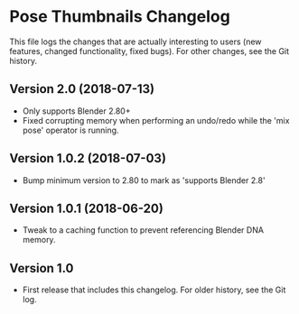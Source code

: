 # Pose Thumbnails Changelog

This file logs the changes that are actually interesting to users (new features,
changed functionality, fixed bugs). For other changes, see the Git history.

## Version 2.0 (2018-07-13)

- Only supports Blender 2.80+
- Fixed corrupting memory when performing an undo/redo while the 'mix pose' operator is running.


## Version 1.0.2 (2018-07-03)

- Bump minimum version to 2.80 to mark as 'supports Blender 2.8'


## Version 1.0.1  (2018-06-20)

- Tweak to a caching function to prevent referencing Blender DNA
  memory.


## Version 1.0

- First release that includes this changelog. For older history, see the Git log.
